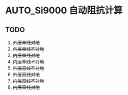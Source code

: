 # AUTO_Si9000 自动阻抗计算

## TODO
1. ~~外层单线对地~~
2. ~~外层单线不对地~~
3. ~~内层单线对地~~
4. ~~内层单线不对地~~
5. ~~外层双线不对地~~
6. ~~外层双线对地~~
7. ~~内层双线不对地~~
8. ~~内层双线对地~~
